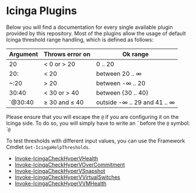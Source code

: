 # Icinga Plugins

Below you will find a documentation for every single available plugin provided by this repository. Most of the plugins allow the usage of default Icinga threshold range handling, which is defined as follows:

| Argument | Throws error on | Ok range                     |
| ---      | ---             | ---                          |
| 20       | < 0 or > 20     | 0 .. 20                      |
| 20:      | < 20            | between 20 .. ∞              |
| ~:20     | > 20            | between -∞ .. 20             |
| 30:40    | < 30 or > 40    | between {30 .. 40}           |
| `@30:40  | ≥ 30 and ≤ 40   | outside -∞ .. 29 and 41 .. ∞ |

Please ensure that you will escape the `@` if you are configuring it on the Icinga side. To do so, you will simply have to write an *\`* before the `@` symbol: \``@`

To test thresholds with different input values, you can use the Framework Cmdlet `Get-IcingaHelpThresholds`.

* [Invoke-IcingaCheckHyperVHealth](plugins/01-Invoke-IcingaCheckHyperVHealth.md)
* [Invoke-IcingaCheckHyperVOverCommitment](plugins/04-Invoke-IcingaCheckHyperVOverCommitment.md)
* [Invoke-IcingaCheckHyperVSnapshot](plugins/05-Invoke-IcingaCheckHyperVSnapshot.md)
* [Invoke-IcingaCheckHyperVVirtualSwitches](plugins/03-Invoke-IcingaCheckHyperVVirtualSwitches.md)
* [Invoke-IcingaCheckHyperVVMHealth](plugins/02-Invoke-IcingaCheckHyperVVMHealth.md)
